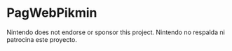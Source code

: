 # PagWebPikmin

Nintendo does not endorse or sponsor this project.
Nintendo no respalda ni patrocina este proyecto.
